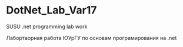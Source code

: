 # DotNet_Lab_Var17
SUSU .net programming lab work


Лабортаорная работа ЮУрГУ по основам програмирования на .net
